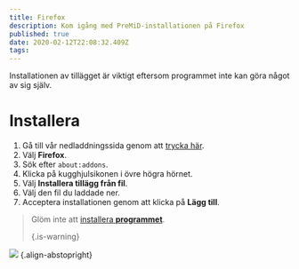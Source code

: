 ```yaml
---
title: Firefox
description: Kom igång med PreMiD-installationen på Firefox
published: true
date: 2020-02-12T22:08:32.409Z
tags:
---
```


Installationen av tillägget är viktigt eftersom programmet inte kan göra något av sig själv.

# Installera
1. Gå till vår nedladdningssida genom att [trycka här](https://premid.app/downloads).
2. Välj **Firefox**.
3. Sök efter `about:addons`.
4. Klicka på kugghjulsikonen i övre högra hörnet.
5. Välj **Installera tillägg från fil**.
6. Välj den fil du laddade ner.
7. Acceptera installationen genom att klicka på **Lägg till**.

> Glöm inte att [installera **programmet**](/install). 
> 
> {.is-warning}

![](https://img.icons8.com/color/2x/firefox.png) {.align-abstopright}